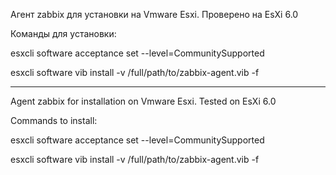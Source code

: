 

Агент zabbix для установки на Vmware Esxi. Проверено на EsXi 6.0

Команды для установки:

esxcli software acceptance set --level=CommunitySupported

esxcli software vib install -v /full/path/to/zabbix-agent.vib -f

----------------------------------------------------------------

Agent zabbix for installation on Vmware Esxi. Tested on EsXi 6.0

Commands to install:

esxcli software acceptance set --level=CommunitySupported

esxcli software vib install -v /full/path/to/zabbix-agent.vib -f
